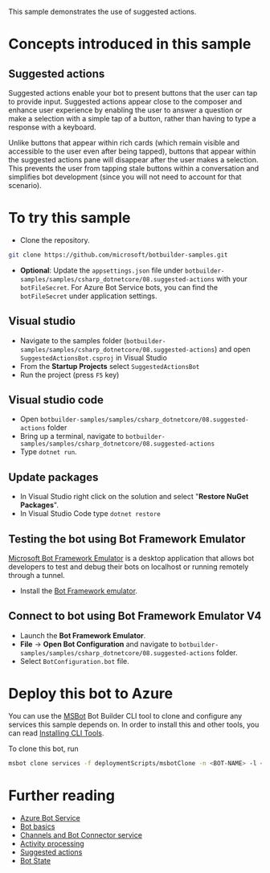﻿This sample demonstrates the use of suggested actions.

# Concepts introduced in this sample

## Suggested actions

Suggested actions enable your bot to present buttons that the user can tap to provide input. Suggested actions appear close to the composer and enhance user experience by enabling the user to answer a question or make a selection with a simple tap of a button, rather than having to type a response with a keyboard.

Unlike buttons that appear within rich cards (which remain visible and accessible to the user even after being tapped), buttons that appear within the suggested actions pane will disappear after the user makes a selection. This prevents the user from tapping stale buttons within a conversation and simplifies bot development (since you will not need to account for that scenario).

# To try this sample

- Clone the repository.

```bash
git clone https://github.com/microsoft/botbuilder-samples.git
```

- **Optional**: Update the `appsettings.json` file under `botbuilder-samples/samples/csharp_dotnetcore/08.suggested-actions` with your `botFileSecret`. For Azure Bot Service bots, you can find the `botFileSecret` under application settings.

## Visual studio

- Navigate to the samples folder (`botbuilder-samples/samples/csharp_dotnetcore/08.suggested-actions`) and open `SuggestedActionsBot.csproj` in Visual Studio
- From the **Startup Projects** select `SuggestedActionsBot`
- Run the project (press `F5` key)

## Visual studio code

- Open `botbuilder-samples/samples/csharp_dotnetcore/08.suggested-actions` folder
- Bring up a terminal, navigate to `botbuilder-samples/samples/csharp_dotnetcore/08.suggested-actions`
- Type `dotnet run`.

## Update packages

- In Visual Studio right click on the solution and select "**Restore NuGet Packages**".
- In Visual Studio Code type `dotnet restore`

## Testing the bot using Bot Framework Emulator

[Microsoft Bot Framework Emulator](https://github.com/microsoft/botframework-emulator) is a desktop application that allows bot developers to test and debug their bots on localhost or running remotely through a tunnel.

- Install the [Bot Framework emulator](https://aka.ms/botframeworkemulator).

## Connect to bot using Bot Framework Emulator **V4**

- Launch the **Bot Framework Emulator**.
- **File** -> **Open Bot Configuration** and navigate to `botbuilder-samples/samples/csharp_dotnetcore/08.suggested-actions` folder.
- Select `BotConfiguration.bot` file.

# Deploy this bot to Azure

You can use the [MSBot](https://github.com/microsoft/botbuilder-tools) Bot Builder CLI tool to clone and configure any services this sample depends on. In order to install this and other tools, you can read [Installing CLI Tools](https://github.com/southworkscom/BotBuilder-Samples/blob/61163299cf9876e74d84cd02b9a0a60ccafe55e7/Installing_CLI_tools.md).

To clone this bot, run

```bash
msbot clone services -f deploymentScripts/msbotClone -n <BOT-NAME> -l <Azure-location> --subscriptionId <Azure-subscription-id>
```

# Further reading

- [Azure Bot Service](https://docs.microsoft.com/en-us/azure/bot-service/bot-service-overview-introduction?view=azure-bot-service-4.0)
- [Bot basics](https://docs.microsoft.com/en-us/azure/bot-service/bot-builder-basics?view=azure-bot-service-4.0)
- [Channels and Bot Connector service](https://docs.microsoft.com/en-us/azure/bot-service/bot-concepts?view=azure-bot-service-4.0)
- [Activity processing](https://docs.microsoft.com/en-us/azure/bot-service/bot-builder-concept-activity-processing?view=azure-bot-service-4.0)
- [Suggested actions](https://docs.microsoft.com/en-us/azure/bot-service/nodejs/bot-builder-nodejs-send-suggested-actions?view=azure-bot-service-4.0)
- [Bot State](https://docs.microsoft.com/en-us/azure/bot-service/bot-builder-storage-concept?view=azure-bot-service-4.0)